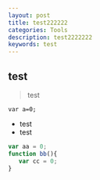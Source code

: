 ```yaml
---
layout: post
title: test222222
categories: Tools
description: test2222222
keywords: test
---
```


## test
> test

`var a=0;`

- test
- test

```js
var aa = 0;
function bb(){
   var cc = 0;
}
```
